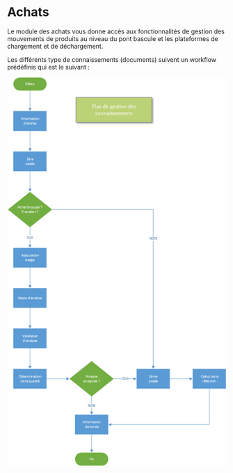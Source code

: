 # Achats

Le module des achats vous donne accès aux fonctionnalités de gestion des mouvements de produits au niveau du pont bascule et les plateformes de chargement et de déchargement.

Les différents type de connaissements (documents) suivent un workflow prédéfinis qui est le suivant :

![](../../.gitbook/assets/achats.png)

